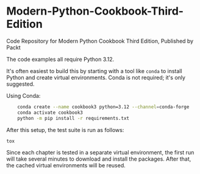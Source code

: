 # Modern-Python-Cookbook-Third-Edition
Code Repository for Modern Python Cookbook Third Edition, Published by Packt

The code examples all require Python 3.12.

It's often easiest to build this by starting with a tool like ``conda`` to
install Python and create virtual environments.
Conda is not required; it's only suggested.

Using Conda:

```bash
    conda create --name cookbook3 python=3.12 --channel=conda-forge
    conda activate cookbook3
    python -m pip install -r requirements.txt
```

After this setup, the test suite is run as follows:

```bash
tox
```

Since each chapter is tested in a separate virtual environment,
the first run will take several minutes to download and install the packages.
After that, the cached virtual environments will be reused.
